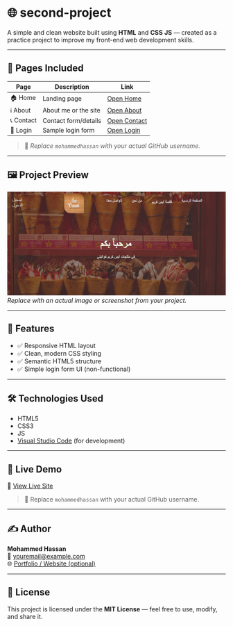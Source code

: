 # 🌐 second-project

A simple and clean website built using **HTML** and **CSS**  **JS** — created as a practice project to improve my front-end web development skills.

---

## 📄 Pages Included

| Page         | Description             | Link                                                                 |
|--------------|-------------------------|----------------------------------------------------------------------|
| 🏠 Home       | Landing page             | [Open Home](https://mohammedhassan-mh.github.io/second-project/)   |
| ℹ️ About      | About me or the site     | [Open About](https://mohammedhassan-mh.github.io/second-project/)  |
| 📞 Contact    | Contact form/details     | [Open Contact](https://mohammedhassan-mh.github.io/second-project/) |
| 🔐 Login      | Sample login form        | [Open Login](https://mohammedhassan-mh.github.io/second-project/)  |

> 📝 *Replace `mohammedhassan` with your actual GitHub username.*

---

## 🖼️ Project Preview

![Preview](img/A.JPG)  
*Replace with an actual image or screenshot from your project.*

---

## 🚀 Features

- ✅ Responsive HTML layout  
- ✅ Clean, modern CSS styling  
- ✅ Semantic HTML5 structure  
- ✅ Simple login form UI (non-functional)  

---

## 🛠️ Technologies Used

- HTML5  
- CSS3
- JS
- [Visual Studio Code](https://code.visualstudio.com/) (for development)

---

## 📡 Live Demo

🔗 [View Live Site](https://mohammedhassan-mh.github.io/First-project)

> 📌 Replace `mohammedhassan` with your actual GitHub username.

---

## ✍️ Author

**Mohammed Hassan**  
📧 youremail@example.com  
🌐 [Portfolio / Website (optional)](https://mohammedhassan-mh.com)

---

## 📄 License

This project is licensed under the **MIT License** — feel free to use, modify, and share it.
